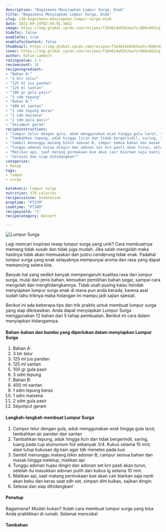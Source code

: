 ```yaml
---
description: "Bagaimana Menyiapkan Lumpur Surga, Enak"
title: "Bagaimana Menyiapkan Lumpur Surga, Enak"
slug: 138-bagaimana-menyiapkan-lumpur-surga-enak
date: 2021-09-19T02:44:01.566Z
image: https://img-global.cpcdn.com/recipes/f164614e65b2ea7c/680x482cq70/lumpur-surga-foto-resep-utama.jpg
hideToc: false
enableToc: true
enableTocContent: false
thumbnail: https://img-global.cpcdn.com/recipes/f164614e65b2ea7c/680x482cq70/lumpur-surga-foto-resep-utama.jpg
cover: https://img-global.cpcdn.com/recipes/f164614e65b2ea7c/680x482cq70/lumpur-surga-foto-resep-utama.jpg
author: Katie Lambert
ratingvalue: 3.5
reviewcount: 16
recipeingredient:
- "Bahan A:"
- "3 btr telur"
- "125 ml jus pandan"
- "125 ml santan"
- "100 gr gula pasir"
- "3 sdm tepung"
- "Bahan B:"
- "400 ml santan"
- "1 sdm tepung beras"
- "1 sdm maizena"
- "2 sdm gula pasir"
- "Sejumput garam"
recipeinstructions:
- "Campur telur dengan gula, aduk menggunakan wisk hingga gula larut, tambahkan air pandan dan santan"
- "Tambahkan tepung, aduk hingga licin dan tidak bergerindil, saring, tuang pada cup alumunium foil sebanyak 3/4. Kukus selama 15 mnt, alasi tutup kukusan dg kain agar tdk menetes pada kue"
- "Sambil menunggu matang bikin adonan B, campur semua bahan dan masak hingga meletup, matikan api"
- "Tunggu adonan hujau dingin dan adonan set krn pasti akan turun, setelah itu masukkan adonan putih dan kukus lg selama 10 mnt."
- "Matikan api, saat matang permukaan kue akan cair biarkan saja nanti akan beku dan keras saat sdh set, simpan dlm kulkas, sajikan dingin."
- "Selesai dan siap dihidangkan!"
categories:
- Resep
tags:
- lumpur
- surga

katakunci: lumpur surga 
nutrition: 370 calories
recipecuisine: Indonesian
preptime: "PT37M"
cooktime: "PT36M"
recipeyield: "1"
recipecategory: Dessert

---
```



![Lumpur Surga](https://img-global.cpcdn.com/recipes/f164614e65b2ea7c/680x482cq70/lumpur-surga-foto-resep-utama.jpg)

Lagi mencari inspirasi resep lumpur surga yang unik? Cara membuatnya memang tidak susah dan tidak juga mudah. Jika salah mengolah maka hasilnya tidak akan memuaskan dan justru cenderung tidak enak. Padahal lumpur surga yang enak selayaknya mempunyai aroma dan rasa yang dapat memancing selera kita.

Banyak hal yang sedikit banyak mempengaruhi kualitas rasa dari lumpur surga, mulai dari jenis bahan, kemudian pemilihan bahan segar, sampai cara mengolah dan menghidangkannya. Tidak usah pusing kalau hendak menyiapkan lumpur surga enak di mana pun anda berada, karena asal sudah tahu triknya maka hidangan ini mampu jadi sajian spesial.



Berikut ini ada beberapa tips dan trik praktis untuk membuat lumpur surga yang siap dikreasikan. Anda dapat menyiapkan Lumpur Surga menggunakan 12 bahan dan 5 tahap pembuatan. Berikut ini cara dalam menyiapkan hidangannya.

<!--inarticleads1-->

#### Bahan-bahan dan bumbu yang diperlukan dalam menyiapkan Lumpur Surga

1. Bahan A:
1. 3 btr telur
1. 125 ml jus pandan
1. 125 ml santan
1. 100 gr gula pasir
1. 3 sdm tepung
1. Bahan B:
1. 400 ml santan
1. 1 sdm tepung beras
1. 1 sdm maizena
1. 2 sdm gula pasir
1. Sejumput garam

<!--inarticleads2-->

#### Langkah-langkah membuat Lumpur Surga

1. Campur telur dengan gula, aduk menggunakan wisk hingga gula larut, tambahkan air pandan dan santan
1. Tambahkan tepung, aduk hingga licin dan tidak bergerindil, saring, tuang pada cup alumunium foil sebanyak 3/4. Kukus selama 15 mnt, alasi tutup kukusan dg kain agar tdk menetes pada kue
1. Sambil menunggu matang bikin adonan B, campur semua bahan dan masak hingga meletup, matikan api
1. Tunggu adonan hujau dingin dan adonan set krn pasti akan turun, setelah itu masukkan adonan putih dan kukus lg selama 10 mnt.
1. Matikan api, saat matang permukaan kue akan cair biarkan saja nanti akan beku dan keras saat sdh set, simpan dlm kulkas, sajikan dingin.
1. Selesai dan siap dihidangkan!

#### Penutup

Bagaimana? Mudah bukan? Itulah cara membuat lumpur surga yang bisa Anda praktikkan di rumah. Selamat mencoba!

#### Tambahan



